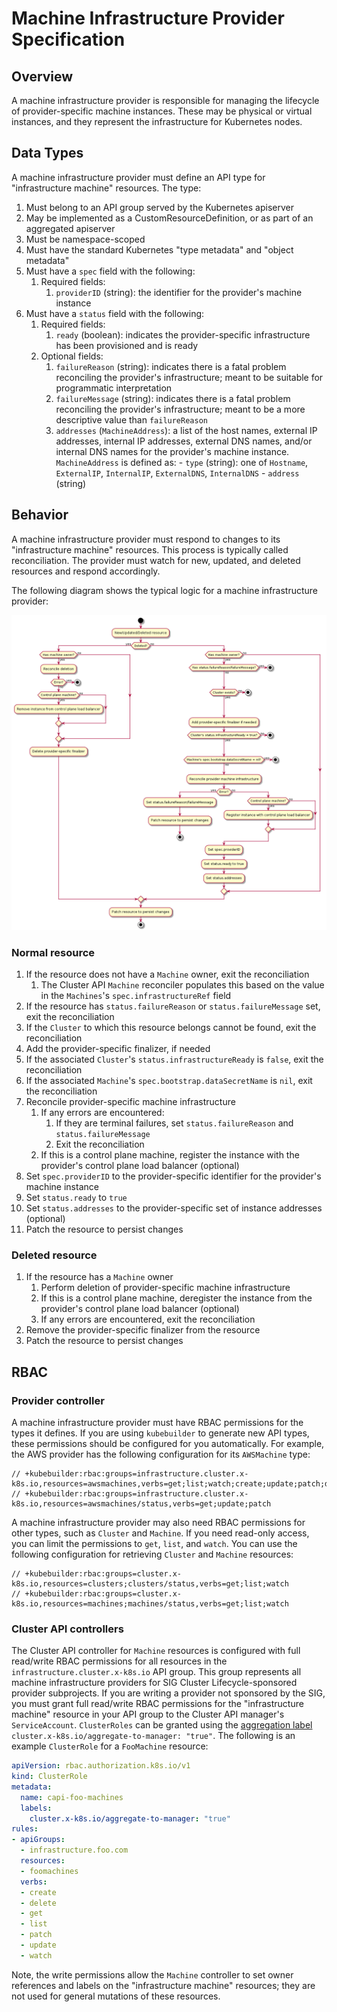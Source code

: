 # Machine Infrastructure Provider Specification

## Overview

A machine infrastructure provider is responsible for managing the lifecycle of provider-specific machine instances.
These may be physical or virtual instances, and they represent the infrastructure for Kubernetes nodes.

## Data Types

A machine infrastructure provider must define an API type for "infrastructure machine" resources. The type:

1. Must belong to an API group served by the Kubernetes apiserver
2. May be implemented as a CustomResourceDefinition, or as part of an aggregated apiserver
3. Must be namespace-scoped
4. Must have the standard Kubernetes "type metadata" and "object metadata"
5. Must have a `spec` field with the following:
    1. Required fields:
        1. `providerID` (string): the identifier for the provider's machine instance
6. Must have a `status` field with the following:
    1. Required fields:
        1. `ready` (boolean): indicates the provider-specific infrastructure has been provisioned and is ready
    2. Optional fields:
        1. `failureReason` (string): indicates there is a fatal problem reconciling the provider's infrastructure;
            meant to be suitable for programmatic interpretation
        2. `failureMessage` (string): indicates there is a fatal problem reconciling the provider's infrastructure;
            meant to be a more descriptive value than `failureReason`
        3. `addresses` (`MachineAddress`): a list of the host names, external IP addresses, internal IP addresses,
            external DNS names, and/or internal DNS names for the provider's machine instance. `MachineAddress` is
            defined as:
                - `type` (string): one of `Hostname`, `ExternalIP`, `InternalIP`, `ExternalDNS`, `InternalDNS`
                - `address` (string)

## Behavior

A machine infrastructure provider must respond to changes to its "infrastructure machine" resources. This process is
typically called reconciliation. The provider must watch for new, updated, and deleted resources and respond
accordingly.

The following diagram shows the typical logic for a machine infrastructure provider:

![Machine infrastructure provider activity diagram](../images/machine-infra-provider.png)

### Normal resource

1. If the resource does not have a `Machine` owner, exit the reconciliation
    1. The Cluster API `Machine` reconciler populates this based on the value in the `Machines`'s
       `spec.infrastructureRef` field
1. If the resource has `status.failureReason` or `status.failureMessage` set, exit the reconciliation
1. If the `Cluster` to which this resource belongs cannot be found, exit the reconciliation
1. Add the provider-specific finalizer, if needed
1. If the associated `Cluster`'s `status.infrastructureReady` is `false`, exit the reconciliation
1. If the associated `Machine`'s `spec.bootstrap.dataSecretName` is `nil`, exit the reconciliation
1. Reconcile provider-specific machine infrastructure
    1. If any errors are encountered:
        1. If they are terminal failures, set `status.failureReason` and `status.failureMessage`
        1. Exit the reconciliation
    1. If this is a control plane machine, register the instance with the provider's control plane load balancer
       (optional)
1. Set `spec.providerID` to the provider-specific identifier for the provider's machine instance
1. Set `status.ready` to `true`
1. Set `status.addresses` to the provider-specific set of instance addresses (optional) 
1. Patch the resource to persist changes

### Deleted resource

1. If the resource has a `Machine` owner
    1. Perform deletion of provider-specific machine infrastructure
    1. If this is a control plane machine, deregister the instance from the provider's control plane load balancer
       (optional)
    1. If any errors are encountered, exit the reconciliation
1. Remove the provider-specific finalizer from the resource
1. Patch the resource to persist changes

## RBAC

### Provider controller

A machine infrastructure provider must have RBAC permissions for the types it defines. If you are using `kubebuilder` to
generate new API types, these permissions should be configured for you automatically. For example, the AWS provider has
the following configuration for its `AWSMachine` type:

```
// +kubebuilder:rbac:groups=infrastructure.cluster.x-k8s.io,resources=awsmachines,verbs=get;list;watch;create;update;patch;delete
// +kubebuilder:rbac:groups=infrastructure.cluster.x-k8s.io,resources=awsmachines/status,verbs=get;update;patch
```

A machine infrastructure provider may also need RBAC permissions for other types, such as `Cluster` and `Machine`. If
you need read-only access, you can limit the permissions to `get`, `list`, and `watch`. You can use the following
configuration for retrieving `Cluster` and `Machine` resources:

```
// +kubebuilder:rbac:groups=cluster.x-k8s.io,resources=clusters;clusters/status,verbs=get;list;watch
// +kubebuilder:rbac:groups=cluster.x-k8s.io,resources=machines;machines/status,verbs=get;list;watch
```

### Cluster API controllers

The Cluster API controller for `Machine` resources is configured with full read/write RBAC
permissions for all resources in the `infrastructure.cluster.x-k8s.io` API group. This group
represents all machine infrastructure providers for SIG Cluster Lifecycle-sponsored provider
subprojects. If you are writing a provider not sponsored by the SIG, you must grant full read/write
RBAC permissions for the "infrastructure machine" resource in your API group to the Cluster API
manager's `ServiceAccount`. `ClusterRoles` can be granted using the [aggregation label]
`cluster.x-k8s.io/aggregate-to-manager: "true"`. The following is an example `ClusterRole` for a
`FooMachine` resource:

```yaml
apiVersion: rbac.authorization.k8s.io/v1
kind: ClusterRole
metadata:
  name: capi-foo-machines
  labels:
    cluster.x-k8s.io/aggregate-to-manager: "true"
rules:
- apiGroups:
  - infrastructure.foo.com
  resources:
  - foomachines
  verbs:
  - create
  - delete
  - get
  - list
  - patch
  - update
  - watch
```

Note, the write permissions allow the `Machine` controller to set owner references and labels on the
"infrastructure machine" resources; they are not used for general mutations of these resources.

[aggregation label]: https://kubernetes.io/docs/reference/access-authn-authz/rbac/#aggregated-clusterroles
